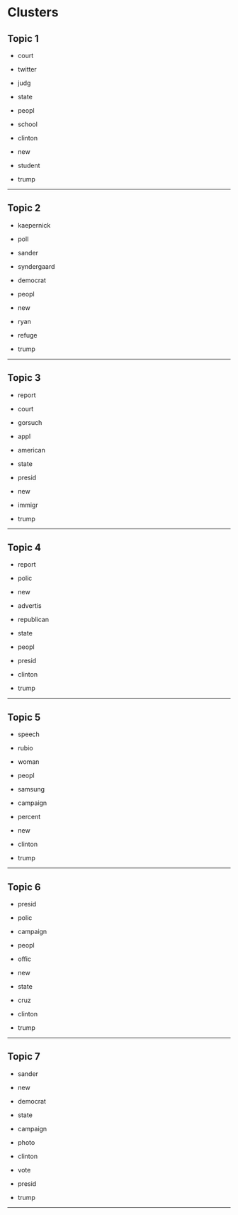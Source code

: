# Clusters

## Topic 1

-  court

-  twitter

-  judg

-  state

-  peopl

-  school

-  clinton

-  new

-  student

-  trump



---

## Topic 2

-  kaepernick

-  poll

-  sander

-  syndergaard

-  democrat

-  peopl

-  new

-  ryan

-  refuge

-  trump



---

## Topic 3

-  report

-  court

-  gorsuch

-  appl

-  american

-  state

-  presid

-  new

-  immigr

-  trump



---

## Topic 4

-  report

-  polic

-  new

-  advertis

-  republican

-  state

-  peopl

-  presid

-  clinton

-  trump



---

## Topic 5

-  speech

-  rubio

-  woman

-  peopl

-  samsung

-  campaign

-  percent

-  new

-  clinton

-  trump



---

## Topic 6

-  presid

-  polic

-  campaign

-  peopl

-  offic

-  new

-  state

-  cruz

-  clinton

-  trump



---

## Topic 7

-  sander

-  new

-  democrat

-  state

-  campaign

-  photo

-  clinton

-  vote

-  presid

-  trump



---

